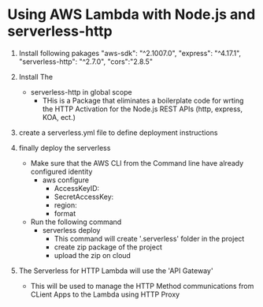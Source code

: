 # Using AWS Lambda with Node.js and serverless-http
1. Install following pakages
"aws-sdk": "^2.1007.0",
    "express": "^4.17.1",
    "serverless-http": "^2.7.0",
    "cors":"2.8.5"
2. Install The 
    - serverless-http in global scope    
        - THis is a Package that eliminates a boilerplate code for wrting the HTTP Activation for the Node.js REST APIs (http, express, KOA, ect.) 
3. create a serverless.yml file to define deployment instructions
3. finally deploy the serverless
    - Make sure that the AWS CLI from the Command line have already configured identity
        - aws configure
            - AccessKeyID:
            - SecretAccessKey:
            - region:
            - format
    - Run the following command         
        - serverless deploy
            - This command will create '.serverless' folder in the project
            - create zip package of the project
            - upload the zip on cloud

5. The Serverless for HTTP Lambda will use the 'API Gateway'
    - This will be used to manage the HTTP Method communications from CLient Apps to the Lambda using HTTP Proxy